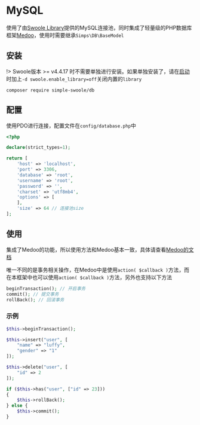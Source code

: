 # MySQL

使用了由[Swoole Library](https://github.com/swoole/library)提供的MySQL连接池，同时集成了轻量级的PHP数据库框架[Medoo](https://medoo.lvtao.net/index.php)，使用时需要继承`Simps\DB\BaseModel`

## 安装

!> Swoole版本 >= v4.4.17 时不需要单独进行安装。如果单独安装了，请在[启动](/install?id=启动)时加上`-d swoole.enable_library=off`关闭内置的`library`

```
composer require simple-swoole/db
```

## 配置

使用PDO进行连接，配置文件在`config/database.php`中

```php
<?php

declare(strict_types=1);

return [
    'host' => 'localhost',
    'port' => 3306,
    'database' => 'root',
    'username' => 'root',
    'password' => '',
    'charset' => 'utf8mb4',
    'options' => [
    ],
    'size' => 64 // 连接池size
];
```

## 使用

集成了Medoo的功能，所以使用方法和Medoo基本一致，具体请查看[Medoo的文档](https://medoo.lvtao.net/1.2/doc.php)

唯一不同的是事务相关操作，在Medoo中是使用`action( $callback )`方法，而在本框架中也可以使用`action( $callback )`方法，另外也支持以下方法

```php
beginTransaction(); // 开启事务
commit(); // 提交事务
rollBack(); // 回滚事务
```

### 示例

```php
$this->beginTransaction();

$this->insert("user", [
    "name" => "luffy",
    "gender" => "1"
]);

$this->delete("user", [
    "id" => 2
]);

if ($this->has("user", ["id" => 23]))
{
    $this->rollBack();
} else {
    $this->commit();
}
```